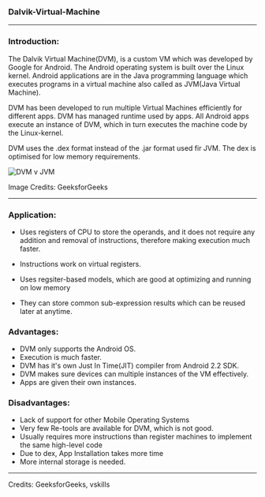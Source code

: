 ### Dalvik-Virtual-Machine

---

### Introduction:

The Dalvik Virtual Machine(DVM), is a custom VM which was developed by Google for Android. The Android operating system is built over the Linux kernel. Android applications are in the Java programming language which executes programs in a virtual machine also called as JVM(Java Virtual Machine).

DVM has been developed to run multiple Virtual Machines efficiently for different apps. DVM has managed runtime used by apps. All Android apps execute an instance of DVM, which in turn executes the machine code by the Linux-kernel.

DVM uses the .dex format instead of the .jar format used fir JVM. The dex is optimised for low memory requirements.

![DVM v JVM](https://media.geeksforgeeks.org/wp-content/uploads/20200418194059/DVMGeek.png)

Image Credits: GeeksforGeeks

---

### Application:

- Uses registers of CPU to store the operands, and it does not require any addition and removal of instructions, therefore making execution much faster.

- Instructions work on virtual registers.

- Uses regsiter-based models, which are good at optimizing and running on low memory

- They can store common sub-expression results which can be reused later at anytime.

### Advantages:

- DVM only supports the Android OS.
- Execution is much faster.
- DVM has it's own Just In Time(JIT) compiler from Android 2.2 SDK.
- DVM makes sure devices can multiple instances of the VM effectively.
- Apps are given their own instances.

### Disadvantages:

- Lack of support for other Mobile Operating Systems
- Very few Re-tools are available for DVM, which is not good.
- Usually requires more instructions than register machines to implement the same high-level code
- Due to dex, App Installation takes more time
- More internal storage is needed.

---

Credits: GeeksforGeeks, vskills
